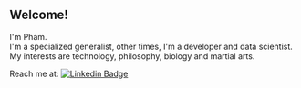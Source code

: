 ## Welcome!  
I'm Pham.  
I'm a specialized generalist, other times, I'm a developer and data scientist.
My interests are technology, philosophy, biology and martial arts. 
 
Reach me at: [![Linkedin Badge](https://img.shields.io/badge/-StevenPham-blue?style=flat&logo=Linkedin&logoColor=white)](https://www.linkedin.com/in/pham-chi-a83238257/)

